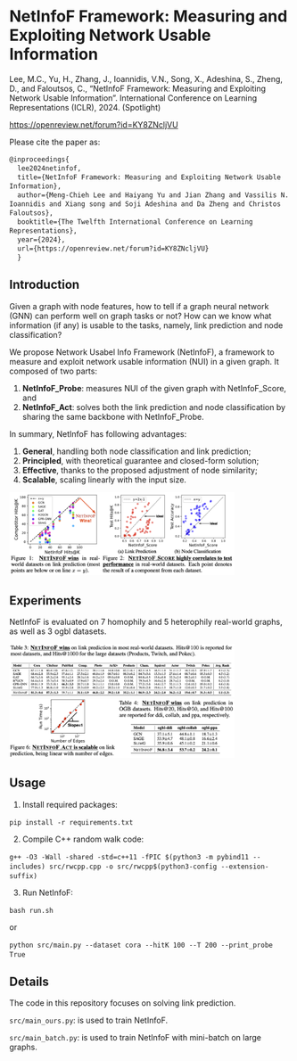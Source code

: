 # NetInfoF Framework: Measuring and Exploiting Network Usable Information

Lee, M.C., Yu, H., Zhang, J., Ioannidis, V.N., Song, X., Adeshina, S., Zheng, D., and Faloutsos, C., “NetInfoF Framework: Measuring and Exploiting Network Usable Information”. International Conference on Learning Representations (ICLR), 2024. (Spotlight)

https://openreview.net/forum?id=KY8ZNcljVU

Please cite the paper as:

    @inproceedings{
      lee2024netinfof,
      title={NetInfoF Framework: Measuring and Exploiting Network Usable Information},
      author={Meng-Chieh Lee and Haiyang Yu and Jian Zhang and Vassilis N. Ioannidis and Xiang song and Soji Adeshina and Da Zheng and Christos Faloutsos},
      booktitle={The Twelfth International Conference on Learning Representations},
      year={2024},
      url={https://openreview.net/forum?id=KY8ZNcljVU}
      }

## Introduction
Given a graph with node features, how to tell if a graph neural network (GNN) can perform well on graph tasks or not? 
How can we know what information (if any) is usable to the tasks, namely, link prediction and node classification?

We propose Network Usabel Info Framework (NetInfoF), a framework to measure and exploit network usable information (NUI) in a given graph.
It composed of two parts:
1. **NetInfoF_Probe**: measures NUI of the given graph with NetInfoF_Score, and
2. **NetInfoF_Act**: solves both the link prediction and node classification by sharing the same backbone with NetInfoF_Probe.

In summary, NetInfoF has following advantages:
1. **General**, handling both node classification and link prediction;
2. **Principled**, with theoretical guarantee and closed-form solution;
3. **Effective**, thanks to the proposed adjustment of node similarity;
4. **Scalable**, scaling linearly with the input size.

<img src='./figures/f1.png' width=80%>

## Experiments
NetInfoF is evaluated on 7 homophily and 5 heterophily real-world graphs, as well as 3 ogbl datasets.

<img src='./figures/f2.png' width=80%>

<img src='./figures/f3.png' width=80%>

## Usage

1. Install required packages:
   
`pip install -r requirements.txt`

2. Compile C++ random walk code:
   
`g++ -O3 -Wall -shared -std=c++11 -fPIC $(python3 -m pybind11 --includes) src/rwcpp.cpp -o src/rwcpp$(python3-config --extension-suffix)`

3. Run NetInfoF:

`bash run.sh`

or

`python src/main.py --dataset cora --hitK 100 --T 200 --print_probe True`


## Details
The code in this repository focuses on solving link prediction.

`src/main_ours.py`: is used to train NetInfoF.

`src/main_batch.py`: is used to train NetInfoF with mini-batch on large graphs.
